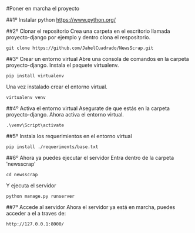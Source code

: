 #Poner en marcha el proyecto  


##1º Instalar python
https://www.python.org/
  
  
  
##2º Clonar el repositorio
Crea una carpeta en el escritorio llamada proyecto-django por ejemplo y dentro clona el respositorio.

`git clone https://github.com/JahelCuadrado/NewsScrap.git`
  
  
  
##3º Crear un entorno virtual
Abre una consola de comandos en la carpeta proyecto-django. Instala el paquete virtualenv.

`pip install virtualenv`

Una vez instalado crear el entorno virtual.

`virtualenv venv`

  
  
  
##4º Activa el entorno virtual
Asegurate de que estás en la carpeta proyecto-django. Ahora activa el entorno virtual.

`.\venv\Script\activate`
  
  
  
##5º Instala los requerimientos en el entorno virtual

`pip install ./requeriments/base.txt`
  
  
  
##6º Ahora ya puedes ejecutar el servidor
Entra dentro de la carpeta 'newsscrap'

`cd newsscrap`

Y ejecuta el servidor

`python manage.py runserver`
  
  
  
##7º Accede al servidor
Ahora el servidor ya está en marcha, puedes acceder a el a traves de:

`http://127.0.0.1:8000/`

